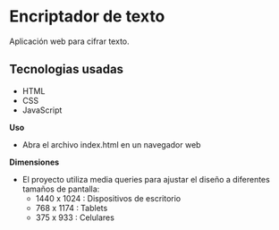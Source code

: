 **Encriptador de texto**
================

Aplicación web para cifrar texto.

**Tecnologias usadas**
--------------------

* HTML
* CSS
* JavaScript

**Uso**

* Abra el archivo index.html en un navegador web

**Dimensiones**

* El proyecto utiliza media queries para ajustar el diseño a diferentes tamaños de pantalla:
  - 1440 x 1024 : Dispositivos de escritorio
  - 768 x 1174 : Tablets
  - 375 x 933 : Celulares
